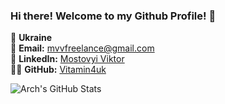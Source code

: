 ### Hi there! Welcome to my Github Profile! 👋

📍 **Ukraine**  
📧 **Email:** [mvvfreelance@gmail.com](mailto:mvvfreelance@gmail.com)  
🔗 **LinkedIn:** [Mostovyi Viktor](https://www.linkedin.com/in/viktor-mostovyi-869a50209/)  
👨‍💻 **GitHub:**   [Vitamin4uk](https://github.com/vitamin4uk)
<!--
**Vitamin4uk/Vitamin4uk** is a ✨ _special_ ✨ repository because its `README.md` (this file) appears on your GitHub profile.

Here are some ideas to get you started:

- 🔭 I’m currently working on ...
- 🌱 I’m currently learning ...
- 👯 I’m looking to collaborate on ...
- 🤔 I’m looking for help with ...
- 💬 Ask me about ...
- 📫 How to reach me: ...
- 😄 Pronouns: ...
- ⚡ Fun fact: ...
-->

<img align="center" src="https://github-readme-stats.vercel.app/api/?username=Vitamin4uk&&show_icons=true&line_height=27&count_private=true&title_color=ffffff&text_color=c9cacc&icon_color=2bbc8a&bg_color=1d1f21" alt="Arch's GitHub Stats" />
</a>
